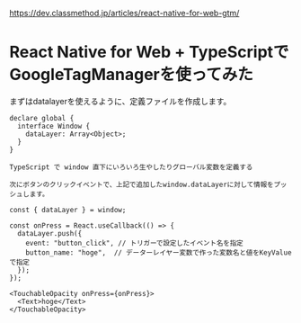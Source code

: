 https://dev.classmethod.jp/articles/react-native-for-web-gtm/

# React Native for Web + TypeScriptでGoogleTagManagerを使ってみた
まずはdatalayerを使えるように、定義ファイルを作成します。
```
declare global {
  interface Window {
    dataLayer: Array<Object>;
  }
}

TypeScript で window 直下にいろいろ生やしたりグローバル変数を定義する

次にボタンのクリックイベントで、上記で追加したwindow.dataLayerに対して情報をプッシュします。

const { dataLayer } = window;

const onPress = React.useCallback(() => {
  dataLayer.push({
    event: "button_click", // トリガーで設定したイベント名を指定
    button_name: "hoge",  // データーレイヤー変数で作った変数名と値をKeyValueで指定　
  });
});

<TouchableOpacity onPress={onPress}>
  <Text>hoge</Text>
</TouchableOpacity>

```
